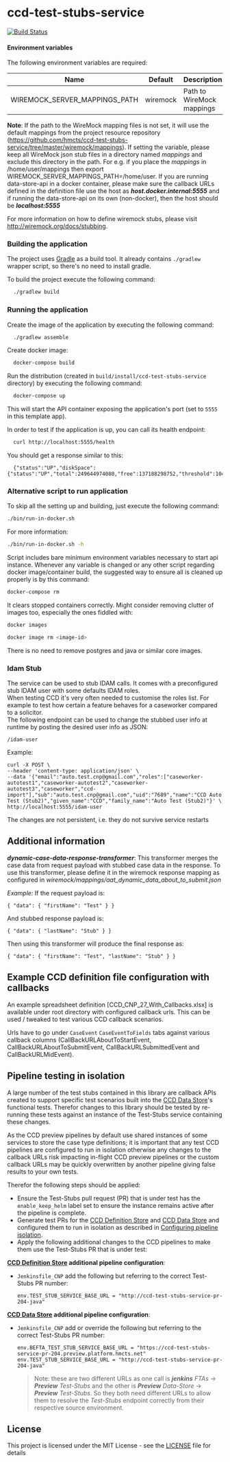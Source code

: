 # ccd-test-stubs-service

[![Build Status](https://travis-ci.org/hmcts/ccd-test-stubs-service.svg?branch=master)](https://travis-ci.org/hmcts/ccd-test-stubs-service)

#### Environment variables
The following environment variables are required:

| Name                          | Default  | Description               |
|-------------------------------|----------|---------------------------|
| WIREMOCK_SERVER_MAPPINGS_PATH | wiremock | Path to WireMock mappings |

__Note__: If the path to the WireMock mapping files is not set, it will use the default mappings from the project
resource repository (https://github.com/hmcts/ccd-test-stubs-service/tree/master/wiremock/mappings). If
setting the variable, please keep all WireMock json stub files in a directory named
_mappings_ and exclude this directory in the path. For e.g. if you place the _mappings_ in /home/user/mappings then
export WIREMOCK_SERVER_MAPPINGS_PATH=/home/user. If you are running data-store-api in a docker container, please make
sure the callback URLs defined in the definition file use the host as **_host.docker.internal:5555_** and if running
the data-store-api on its own (non-docker), then the host should be **_localhost:5555_**

For more information on how to define wiremock stubs, please visit http://wiremock.org/docs/stubbing.

### Building the application

The project uses [Gradle](https://gradle.org) as a build tool. It already contains
`./gradlew` wrapper script, so there's no need to install gradle.

To build the project execute the following command:

```bash
  ./gradlew build
```

### Running the application

Create the image of the application by executing the following command:

```bash
  ./gradlew assemble
```

Create docker image:

```bash
  docker-compose build
```

Run the distribution (created in `build/install/ccd-test-stubs-service` directory)
by executing the following command:

```bash
  docker-compose up
```

This will start the API container exposing the application's port
(set to `5555` in this template app).

In order to test if the application is up, you can call its health endpoint:

```bash
  curl http://localhost:5555/health
```

You should get a response similar to this:

```
  {"status":"UP","diskSpace":{"status":"UP","total":249644974080,"free":137188298752,"threshold":10485760}}
```

### Alternative script to run application

To skip all the setting up and building, just execute the following command:

```bash
./bin/run-in-docker.sh
```

For more information:

```bash
./bin/run-in-docker.sh -h
```

Script includes bare minimum environment variables necessary to start api instance. Whenever any variable is changed or any other script regarding docker image/container build, the suggested way to ensure all is cleaned up properly is by this command:

```bash
docker-compose rm
```

It clears stopped containers correctly. Might consider removing clutter of images too, especially the ones fiddled with:

```bash
docker images

docker image rm <image-id>
```

There is no need to remove postgres and java or similar core images.

### Idam Stub

The service can be used to stub IDAM calls. It comes with a preconfigured stub IDAM user with some defaults IDAM roles.\
When testing CCD it's very often needed to customise the roles list. For example to test how certain a feature behaves for a caseworker compared to a solicitor.\
The following endpoint can be used to change the stubbed user info at runtime by posting the desired user info as JSON:

```
/idam-user
```

Example:

```
curl -X POST \
--header 'content-type: application/json' \
--data '{"email":"auto.test.cnp@gmail.com","roles":["caseworker-autotest1","caseworker-autotest2","caseworker-autotest3","caseworker","ccd-import"],"sub":"auto.test.cnp@gmail.com","uid":"7689","name":"CCD Auto Test (Stub2)","given_name":"CCD","family_name":"Auto Test (Stub2)"}' \
http://localhost:5555/idam-user
```

The changes are not persistent, i.e. they do not survive service restarts

## Additional information

**_dynamic-case-data-response-transformer_**: This transformer merges the case data from request payload with stubbed
case data in the response. To use this transformer, please define it in the wiremock response mapping as configured
in _wiremock/mappings/aat_dynamic_data_about_to_submit.json_

_Example:_
If the request payload is:

`{
  "data": {
    "firstName": "Test"
  }
}`

And stubbed response payload is:

`{
  "data": {
    "lastName": "Stub"
  }
}`

Then using this transformer will produce the final response as:

`{
  "data": {
    "firstName": "Test",
    "lastName": "Stub"
  }
}`

## Example CCD definition file configuration with callbacks

An example spreadsheet definition [CCD_CNP_27_With_Callbacks.xlsx] is available under root directory with configured callback urls. This can be used / tweaked to test various CCD callback scenarios.

Urls have to go under `CaseEvent` `CaseEventToFields` tabs against various callback columns (CallBackURLAboutToStartEvent, CallBackURLAboutToSubmitEvent, CallBackURLSubmittedEvent and CallBackURLMidEvent).


## Pipeline testing in isolation

A large number of the test stubs contained in this library are callback APIs created to support specific test scenarios
built into the [CCD Data Store](https://github.com/hmcts/ccd-data-store-api)'s functional tests.  Therefor changes to
this library should be tested by re-running these tests against an instance of the Test-Stubs service containing these
changes.

As the CCD preview pipelines by default use shared instances of some services to store the case type definitions; it is
important that any test CCD pipelines are configured to run in isolation otherwise any changes to the callback URLs
risk impacting in-flight CCD preview pipelines or the custom callback URLs may be quickly overwritten by another
pipeline giving false results to your own tests.

Therefor the following steps should be applied:

* Ensure the Test-Stubs pull request (PR) that is under test has the `enable_keep_helm` label set to ensure the instance
  remains active after the pipeline is complete.
* Generate test PRs for the [CCD Definition Store](https://github.com/hmcts/ccd-definition-store-api) and
  [CCD Data Store](https://github.com/hmcts/ccd-data-store-api) and configured them to run in isolation as described in
  [Configuring pipeline isolation](https://github.com/hmcts/ccd-test-definitions/blob/master/README.md#configuring-pipeline-isolation).
* Apply the following additional changes to the CCD pipelines to make them use the Test-Stubs PR that is under test:

**[CCD Definition Store](https://github.com/hmcts/ccd-definition-store-api) additional pipeline configuration**:
* `Jenkinsfile_CNP` add the following but referring to the correct Test-Stubs PR number:
  ```
  env.TEST_STUB_SERVICE_BASE_URL = "http://ccd-test-stubs-service-pr-204-java"
  ```

**[CCD Data Store](https://github.com/hmcts/ccd-data-store-api) additional pipeline configuration**:

* `Jenkinsfile_CNP` add or override the following but referring to the correct Test-Stubs PR number:
  ```
  env.BEFTA_TEST_STUB_SERVICE_BASE_URL = "https://ccd-test-stubs-service-pr-204.preview.platform.hmcts.net"
  env.TEST_STUB_SERVICE_BASE_URL = "http://ccd-test-stubs-service-pr-204-java"
  ```
  > Note: these are two different URLs as one call is ***jenkins** FTAs* -> ***Preview** Test-Stubs* and the other is
  > ***Preview** Data-Store* -> ***Preview** Test-Stubs*.  So they both need different URLs to allow them to resolve the
  > *Test-Stubs* endpoint correctly from their respective source environment.

## License

This project is licensed under the MIT License - see the [LICENSE](LICENSE) file for details
